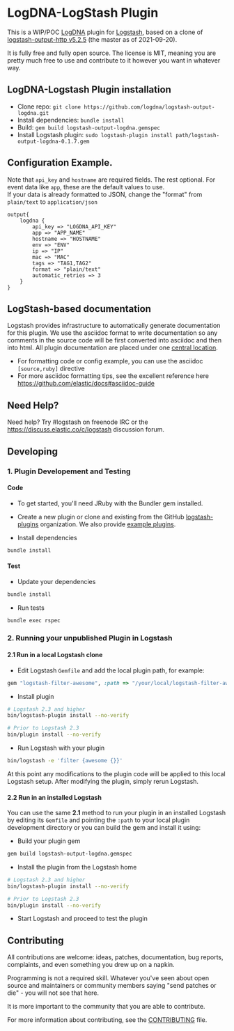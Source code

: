 # LogDNA-LogStash Plugin

This is a WIP/POC [LogDNA](https://logdna.com) plugin for [Logstash](https://github.com/elastic/logstash), based on a clone of [logstash-output-http v5.2.5](https://github.com/logstash-plugins/logstash-output-http/tree/v5.2.5) (the master as of 2021-09-20).

It is fully free and fully open source. The license is MIT, meaning you are pretty much free to use and contribute to it however you want in whatever way.


## LogDNA-Logstash Plugin installation

- Clone repo: `git clone https://github.com/logdna/logstash-output-logdna.git`
- Install dependencies: `bundle install`
- Build: `gem build logstash-output-logdna.gemspec`
- Install Logstash plugin: `sudo logstash-plugin install path/logstash-output-logdna-0.1.7.gem`

## Configuration Example.
Note that `api_key` and `hostname` are required fields.  The rest optional.  For event data like `app`, these are the default values to use.   
If your data is already formatted to JSON, change the "format" from `plain/text` to `application/json`
```
output{
    logdna {
        api_key => "LOGDNA_API_KEY"
        app => "APP_NAME"
        hostname => "HOSTNAME"
        env => "ENV"
        ip => "IP"
        mac => "MAC"
        tags => "TAG1,TAG2"
        format => "plain/text"
        automatic_retries => 3
    }
}
```
   
   
   
   
   
   
   
## LogStash-based documentation

Logstash provides infrastructure to automatically generate documentation for this plugin. We use the asciidoc format to write documentation so any comments in the source code will be first converted into asciidoc and then into html. All plugin documentation are placed under one [central location](http://www.elastic.co/guide/en/logstash/current/).

- For formatting code or config example, you can use the asciidoc `[source,ruby]` directive
- For more asciidoc formatting tips, see the excellent reference here https://github.com/elastic/docs#asciidoc-guide

## Need Help?

Need help? Try #logstash on freenode IRC or the https://discuss.elastic.co/c/logstash discussion forum.

## Developing

### 1. Plugin Developement and Testing

#### Code
- To get started, you'll need JRuby with the Bundler gem installed.

- Create a new plugin or clone and existing from the GitHub [logstash-plugins](https://github.com/logstash-plugins) organization. We also provide [example plugins](https://github.com/logstash-plugins?query=example).

- Install dependencies
```sh
bundle install
```

#### Test

- Update your dependencies

```sh
bundle install
```

- Run tests

```sh
bundle exec rspec
```

### 2. Running your unpublished Plugin in Logstash

#### 2.1 Run in a local Logstash clone

- Edit Logstash `Gemfile` and add the local plugin path, for example:
```ruby
gem "logstash-filter-awesome", :path => "/your/local/logstash-filter-awesome"
```
- Install plugin
```sh
# Logstash 2.3 and higher
bin/logstash-plugin install --no-verify

# Prior to Logstash 2.3
bin/plugin install --no-verify

```
- Run Logstash with your plugin
```sh
bin/logstash -e 'filter {awesome {}}'
```
At this point any modifications to the plugin code will be applied to this local Logstash setup. After modifying the plugin, simply rerun Logstash.

#### 2.2 Run in an installed Logstash

You can use the same **2.1** method to run your plugin in an installed Logstash by editing its `Gemfile` and pointing the `:path` to your local plugin development directory or you can build the gem and install it using:

- Build your plugin gem
```sh
gem build logstash-output-logdna.gemspec
```
- Install the plugin from the Logstash home
```sh
# Logstash 2.3 and higher
bin/logstash-plugin install --no-verify

# Prior to Logstash 2.3
bin/plugin install --no-verify

```
- Start Logstash and proceed to test the plugin

## Contributing

All contributions are welcome: ideas, patches, documentation, bug reports, complaints, and even something you drew up on a napkin.

Programming is not a required skill. Whatever you've seen about open source and maintainers or community members  saying "send patches or die" - you will not see that here.

It is more important to the community that you are able to contribute.

For more information about contributing, see the [CONTRIBUTING](https://github.com/elastic/logstash/blob/master/CONTRIBUTING.md) file.
